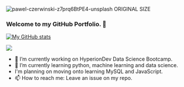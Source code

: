 ![pawel-czerwinski-z7prq6BtPE4-unsplash ORIGINAL SIZE](https://user-images.githubusercontent.com/129542573/235295470-deb4af7e-2201-4c0e-8e6c-d0072bb4bac8.jpg)


### Welcome to my GitHub Portfolio. 👋
[![My GitHub stats](https://github-readme-stats.vercel.app/api?username=drnmartin&show_icons=true&theme=transparent)](https://github.com/anuraghazra/github-readme-stats)

<a href="https://github.com/anuraghazra/github-readme-stats"><img align="center" src="https://github-readme-stats.vercel.app/api/top-langs/?username=drnmartin&layout=compact&theme=buefy&hide_border=true&langs_count=10" /></a>

- 🔭 I’m currently working on HyperionDev Data Science Bootcamp.
- 🌱 I’m currently learning python, machine learning and data science.
- I'm planning on moving onto learning MySQL and JavaScript.
- 📫 How to reach me: Leave an issue on my repo.
